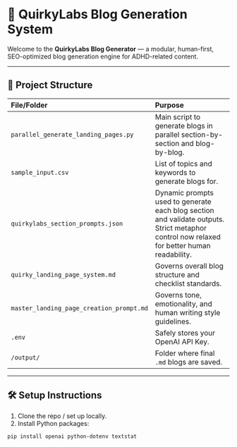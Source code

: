 # 🚀 QuirkyLabs Blog Generation System

Welcome to the **QuirkyLabs Blog Generator** — a modular, human-first, SEO-optimized blog generation engine for ADHD-related content.

---

## 📂 Project Structure

| File/Folder | Purpose |
|:---|:---|
| `parallel_generate_landing_pages.py` | Main script to generate blogs in parallel section-by-section and blog-by-blog. |
| `sample_input.csv` | List of topics and keywords to generate blogs for. |
| `quirkylabs_section_prompts.json` | Dynamic prompts used to generate each blog section and validate outputs. Strict metaphor control now relaxed for better human readability. |
| `quirky_landing_page_system.md` | Governs overall blog structure and checklist standards. |
| `master_landing_page_creation_prompt.md` | Governs tone, emotionality, and human writing style guidelines. |
| `.env` | Safely stores your OpenAI API Key. |
| `/output/` | Folder where final `.md` blogs are saved. |

---

## 🛠 Setup Instructions

1. Clone the repo / set up locally.
2. Install Python packages:

```bash
pip install openai python-dotenv textstat
